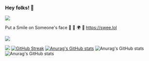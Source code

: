 ### Hey folks! 👋
<!--
### Hey folks! 👋
**pojoba02/pojoba02** is a ✨ _special_ ✨ repository because its `README.md` (this file) appears on your GitHub profile.

Here are some ideas to get you started:

- 🔭 I’m currently working on ...
- 🌱 I’m currently learning ...
- 👯 I’m looking to collaborate on ...
- 🤔 I’m looking for help with ...
- 💬 Ask me about ...
- 📫 How to reach me: ...
- 😄 Pronouns: ...
- ⚡ Fun fact: ...

-->
![](https://hit.yhype.me/github/profile?user_id=8344941)

Put a Smile on Someone's face 🌺 🍄 🌍 🚀
https://swee.lol

<a href="https://github.com/antonkomarev/github-profile-views-counter">
    <img src="https://komarev.com/ghpvc/?username=antonkomarev&style=for-the-badge">
</a>


[Ÿ HŸPE]: https://yhype.me
[GitHub Profile Views Counter]: https://github.com/antonkomarev/github-profile-views-counter

![](https://hit.yhype.me/github/profile?user_id=8344941)
[![GitHub Streak](https://streak-stats.demolab.com?user=pojoba02&theme=algolia&hide_border=true)](https://git.io/streak-stats)
[![Anurag's GitHub stats](https://github-readme-stats.vercel.app/api?username=pojoba02)](https://github.com/anuraghazra/github-readme-stats)
![Anurag's GitHub stats](https://github-readme-stats.vercel.app/api?username=pojoba02&count_private=true)
![Anurag's GitHub stats](https://github-readme-stats.vercel.app/api?username=pojoba02&show_icons=true&theme=radical)
